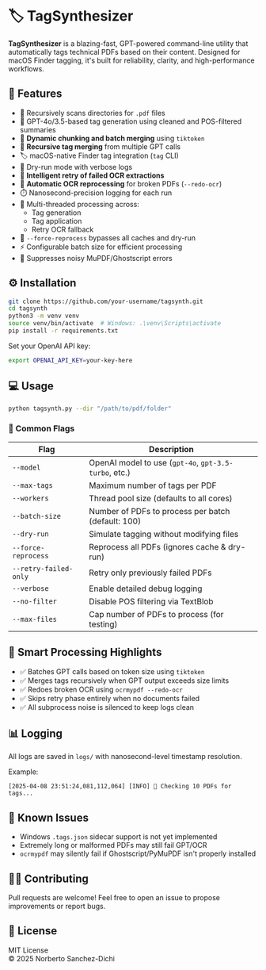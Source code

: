 # 🏷️ TagSynthesizer

**TagSynthesizer** is a blazing-fast, GPT-powered command-line utility that automatically tags technical PDFs based on their content. Designed for macOS Finder tagging, it's built for reliability, clarity, and high-performance workflows.

## 🚀 Features

- 📂 Recursively scans directories for `.pdf` files
- 🧠 GPT-4o/3.5-based tag generation using cleaned and POS-filtered summaries
- 🔁 **Dynamic chunking and batch merging** using `tiktoken`
- 🧠 **Recursive tag merging** from multiple GPT calls
- 🏷️ macOS-native Finder tag integration (`tag` CLI)
- 🧪 Dry-run mode with verbose logs
- 🔁 **Intelligent retry of failed OCR extractions**
- 🧽 **Automatic OCR reprocessing** for broken PDFs (`--redo-ocr`)
- ⏱️ Nanosecond-precision logging for each run
- 🧵 Multi-threaded processing across:
  - Tag generation
  - Tag application
  - Retry OCR fallback
- 🧲 `--force-reprocess` bypasses all caches and dry-run
- ⚡ Configurable batch size for efficient processing
- 🔕 Suppresses noisy MuPDF/Ghostscript errors

## ⚙️ Installation

```bash
git clone https://github.com/your-username/tagsynth.git
cd tagsynth
python3 -m venv venv
source venv/bin/activate  # Windows: .\venv\Scripts\activate
pip install -r requirements.txt
```

Set your OpenAI API key:
```bash
export OPENAI_API_KEY=your-key-here
```

## 💻 Usage

```bash
python tagsynth.py --dir "/path/to/pdf/folder"
```

### 🔧 Common Flags

| Flag | Description |
|------|-------------|
| `--model` | OpenAI model to use (`gpt-4o`, `gpt-3.5-turbo`, etc.) |
| `--max-tags` | Maximum number of tags per PDF |
| `--workers` | Thread pool size (defaults to all cores) |
| `--batch-size` | Number of PDFs to process per batch (default: 100) |
| `--dry-run` | Simulate tagging without modifying files |
| `--force-reprocess` | Reprocess all PDFs (ignores cache & dry-run) |
| `--retry-failed-only` | Retry only previously failed PDFs |
| `--verbose` | Enable detailed debug logging |
| `--no-filter` | Disable POS filtering via TextBlob |
| `--max-files` | Cap number of PDFs to process (for testing) |

## 🧠 Smart Processing Highlights

- ✅ Batches GPT calls based on token size using `tiktoken`
- ✅ Merges tags recursively when GPT output exceeds size limits
- ✅ Redoes broken OCR using `ocrmypdf --redo-ocr`
- ✅ Skips retry phase entirely when no documents failed
- ✅ All subprocess noise is silenced to keep logs clean

## 📊 Logging

All logs are saved in `logs/` with nanosecond-level timestamp resolution.

Example:
```
[2025-04-08 23:51:24,081,112,064] [INFO] 🔎 Checking 10 PDFs for tags...
```

## 🧪 Known Issues

- Windows `.tags.json` sidecar support is not yet implemented
- Extremely long or malformed PDFs may still fail GPT/OCR
- `ocrmypdf` may silently fail if Ghostscript/PyMuPDF isn't properly installed

## 🧑‍💻 Contributing

Pull requests are welcome! Feel free to open an issue to propose improvements or report bugs.

## 🪪 License

MIT License  
© 2025 Norberto Sanchez-Dichi